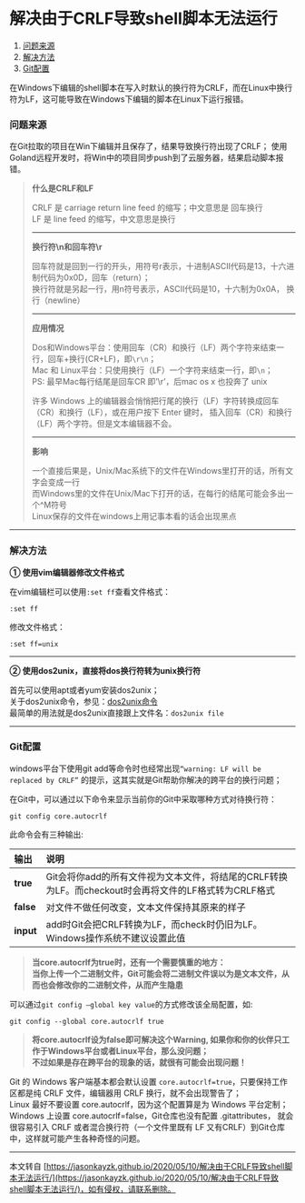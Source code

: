 # 解决由于CRLF导致shell脚本无法运行

1. [问题来源](#问题来源)
2. [解决方法](#解决方法)
3. [Git配置](#Git配置)

在Windows下编辑的shell脚本在写入时默认的换行符为CRLF，而在Linux中换行符为LF，这可能导致在Windows下编辑的脚本在Linux下运行报错。

### [](#问题来源 "问题来源")问题来源

在Git拉取的项目在Win下编辑并且保存了，结果导致换行符出现了CRLF；
使用Goland远程开发时，将Win中的项目同步push到了云服务器，结果启动脚本报错。

> **什么是CRLF和LF**
>
> CRLF 是 carriage return line feed 的缩写；中文意思是 回车换行  
> LF 是 line feed 的缩写，中文意思是换行
>
> * * *
>
> **换行符\\n和回车符\\r**
>
> 回车符就是回到一行的开头，用符号r表示，十进制ASCII代码是13，十六进制代码为0x0D，回车（return）；  
> 换行符就是另起一行，用n符号表示，ASCII代码是10，十六制为0x0A， 换行（newline）
>
> * * *
>
> **应用情况**
>
> Dos和Windows平台：使用回车（CR）和换行（LF）两个字符来结束一行，回车+换行(CR+LF)，即`\r\n`；  
> Mac 和 Linux平台：只使用换行（LF）一个字符来结束一行，即`\n`；  
> PS: 最早Mac每行结尾是回车CR 即’\\r’，后mac os x 也投奔了 unix
>
> 许多 Windows 上的编辑器会悄悄把行尾的换行（LF）字符转换成回车（CR）和换行（LF），或在用户按下 Enter 键时，
> 插入回车（CR）和换行（LF）两个字符。但是文本编辑器不会。
>
> * * *
>
> **影响**
>
> 一个直接后果是，Unix/Mac系统下的文件在Windows里打开的话，所有文字会变成一行  
> 而Windows里的文件在Unix/Mac下打开的话，在每行的结尾可能会多出一个^M符号  
> Linux保存的文件在windows上用记事本看的话会出现黑点

* * *

### [](#解决方法 "解决方法")解决方法

**① 使用vim编辑器修改文件格式**

在vim编辑栏可以使用`:set ff`查看文件格式：

```shell
:set ff
```

修改文件格式：

```shell
:set ff=unix
```

* * *

**② 使用dos2unix，直接将dos换行符转为unix换行符**

首先可以使用apt或者yum安装dos2unix；  
关于dos2unix命令，参见：[dos2unix命令](https://www.jianshu.com/p/d2e96b2ccab9)  
最简单的用法就是dos2unix直接跟上文件名：`dos2unix file`

* * *

### [](#Git配置 "Git配置")Git配置

windows平台下使用git add等命令时也经常出现`“warning: LF will be replaced by CRLF”` 的提示，这其实就是Git帮助你解决的跨平台的换行问题；

在Git中，可以通过以下命令来显示当前你的Git中采取哪种方式对待换行符：

```shell
git config core.autocrlf
```

此命令会有三种输出:

| **输出** | **说明** |
| :-- | :-- |
| **true** | Git会将你add的所有文件视为文本文件，将结尾的CRLF转换为LF。而checkout时会再将文件的LF格式转为CRLF格式 |
| **false** | 对文件不做任何改变，文本文件保持其原来的样子 |
| **input** | add时Git会把CRLF转换为LF，而check时仍旧为LF。Windows操作系统不建议设置此值 |

> **当core.autocrlf为true时，还有一个需要慎重的地方：**  
> **当你上传一个二进制文件，Git可能会将二进制文件误以为是文本文件，从而也会修改你的二进制文件，从而产生隐患**

可以通过`git config –global key value`的方式修改该全局配置，如:

```shell
git config --global core.autocrlf true
```

> **将core.autocrlf设为false即可解决这个Warning, 如果你和你的伙伴只工作于Windows平台或者Linux平台，那么没问题；**  
> **不过如果是存在跨平台的现象的话，就很有可能会出现问题！**

Git 的 Windows 客户端基本都会默认设置 `core.autocrlf=true`，只要保持工作区都是纯 CRLF 文件，编辑器用 CRLF 换行，就不会出现警告了；  
Linux 最好不要设置 core.autocrlf，因为这个配置算是为 Windows 平台定制；  
Windows 上设置 core.autocrlf=false，Git仓库也没有配置 .gitattributes，
就会很容易引入 CRLF 或者混合换行符（一个文件里既有 LF 又有CRLF）到Git仓库中，这样就可能产生各种奇怪的问题。

* * *

本文转自 [https://jasonkayzk.github.io/2020/05/10/解决由于CRLF导致shell脚本无法运行/](https://jasonkayzk.github.io/2020/05/10/解决由于CRLF导致shell脚本无法运行/)，如有侵权，请联系删除。
